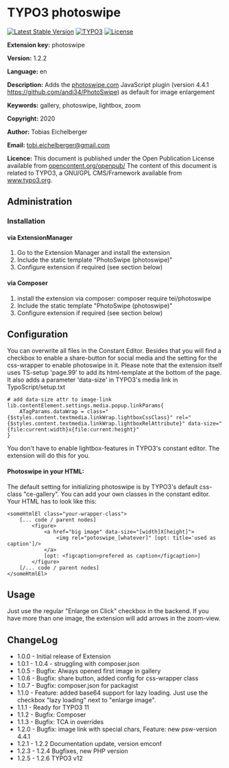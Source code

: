 # TYPO3 photoswipe
[![Latest Stable Version](https://img.shields.io/packagist/v/tei/photoswipe?style=for-the-badge)](https://packagist.org/packages/tei/photoswipe)
[![TYPO3](https://img.shields.io/badge/TYPO3-photoswipe-%23f49700?style=for-the-badge)](https://extensions.typo3.org/extension/photoswipe)
[![License](https://img.shields.io/packagist/l/tei/photoswipe?style=for-the-badge)](https://packagist.org/packages/tei/photoswipe)

**Extension key:**
photoswipe

**Version:**
1.2.2

**Language:**
en

**Description:**
Adds the [photoswipe.com](http://photoswipe.com/) JavaScript plugin (version 4.4.1 https://github.com/andi34/PhotoSwipe) as default for image enlargement

**Keywords:**
gallery, photoswipe, lightbox, zoom

**Copyright:**
2020

**Author:**
Tobias Eichelberger

**Email:**
[tobi.eichelberger@gmail.com](tobi.eichelberger@gmail.com)

**Licence:**
This document is published under the Open Publication License available from [opencontent.org/openpub/](http://www.opencontent.org/openpub/)
The content of this document is related to TYPO3, a GNU/GPL CMS/Framework available from www.typo3.org.


## Administration

### Installation

#### via ExtensionManager
1. Go to the Extension Manager and install the extension
2. Include the static template "PhotoSwipe (photoswipe)"
3. Configure extension if required (see section below)

#### via Composer
1. install the extension via composer: composer require tei/photoswipe
2. Include the static template "PhotoSwipe (photoswipe)"
3. Configure extension if required (see section below)

## Configuration
You can overwrite all files in the Constant Editor. Besides that you will find a checkbox to
enable a share-button for social media and the setting for the css-wrapper to enable photoswipe in it.
Please note that the extension itself uses TS-setup 'page.99' to add its html-template at the bottom of the page.
It also adds a parameter 'data-size' in TYPO3's media link in TypoScript/setup.txt
```
# add data-size attr to image-link
lib.contentElement.settings.media.popup.linkParams{
    ATagParams.dataWrap = class="{$styles.content.textmedia.linkWrap.lightboxCssClass}" rel="{$styles.content.textmedia.linkWrap.lightboxRelAttribute}" data-size="{file:current:width}x{file:current:height}"
}
```
You don't have to enable lightbox-features in TYPO3's constant editor. The extension will do this for you.

#### Photoswipe in your HTML:
The default setting for initializing photoswipe is by TYPO3's default css-class "ce-gallery". You can add your own classes
in the constant editor. Your HTML has to look like this:
```
<someHtmlEl class="your-wrapper-class">
    [... code / parent nodes]
        <figure>
            <a href="big image" data-size="[width]X[height]">
                <img rel="potoswipe_[whatever]" [opt: title='used as caption']/>
            </a>
            [opt: <figcaption>prefered as caption</figcaption>]
        </figure>
    [/... code / parent nodes]
</someHtmlEl>
```

## Usage
Just use the regular "Enlarge on Click" checkbox in the backend. If you have more than one image, the extension will
add arrows in the zoom-view.


## ChangeLog

- 1.0.0 - Initial release of Extension
- 1.0.1 - 1.0.4 - struggling with composer.json
- 1.0.5 - Bugfix: Always opened first image in gallery
- 1.0.6 - Bugfix: share button, added config for css-wrapper class
- 1.0.7 - Bugfix: composer.json for packagist
- 1.1.0 - Feature: added base64 support for lazy loading. Just use the checkbox "lazy loading" next to "enlarge image".
- 1.1.1 - Ready for TYPO3 11
- 1.1.2 - Bugfix: Composer
- 1.1.3 - Bugfix: TCA in overrides
- 1.2.0 - Bugfix: image link with special chars, Feature: new psw-version 4.4.1
- 1.2.1 - 1.2.2 Documentation update, version emconf
- 1.2.3 - 1.2.4 Bugfixes, new PHP version
- 1.2.5 - 1.2.6 TYPO3 v12